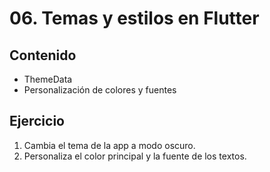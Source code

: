 # 06. Temas y estilos en Flutter

## Contenido
- ThemeData
- Personalización de colores y fuentes

## Ejercicio
1. Cambia el tema de la app a modo oscuro.
2. Personaliza el color principal y la fuente de los textos.
